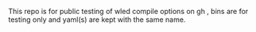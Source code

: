 This repo is  for public  testing of wled compile options on gh , bins are for testing only  and yaml(s) are kept with the same name.
